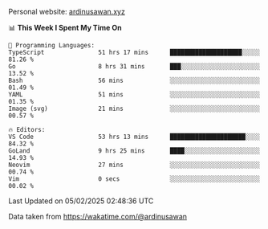 Personal website: [ardinusawan.xyz](https://ardinusawan.xyz)

<!--START_SECTION:waka-->
📊 **This Week I Spent My Time On** 

```text
💬 Programming Languages: 
TypeScript               51 hrs 17 mins      ████████████████████░░░░░   81.26 % 
Go                       8 hrs 31 mins       ███░░░░░░░░░░░░░░░░░░░░░░   13.52 % 
Bash                     56 mins             ░░░░░░░░░░░░░░░░░░░░░░░░░   01.49 % 
YAML                     51 mins             ░░░░░░░░░░░░░░░░░░░░░░░░░   01.35 % 
Image (svg)              21 mins             ░░░░░░░░░░░░░░░░░░░░░░░░░   00.57 % 

🔥 Editors: 
VS Code                  53 hrs 13 mins      █████████████████████░░░░   84.32 % 
GoLand                   9 hrs 25 mins       ████░░░░░░░░░░░░░░░░░░░░░   14.93 % 
Neovim                   27 mins             ░░░░░░░░░░░░░░░░░░░░░░░░░   00.74 % 
Vim                      0 secs              ░░░░░░░░░░░░░░░░░░░░░░░░░   00.02 % 
```


 Last Updated on 05/02/2025 02:48:36 UTC
<!--END_SECTION:waka-->
Data taken from https://wakatime.com/@ardinusawan
